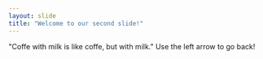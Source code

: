 ```yaml
---
layout: slide
title: "Welcome to our second slide!"
---
```

"Coffe with milk is like coffe, but with milk."
Use the left arrow to go back!
